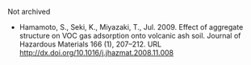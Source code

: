 Not archived

- Hamamoto, S., Seki, K., Miyazaki, T., Jul. 2009. Effect of aggregate structure on VOC gas adsorption onto volcanic ash soil. Journal of Hazardous Materials 166 (1), 207–212. URL http://dx.doi.org/10.1016/j.jhazmat.2008.11.008
